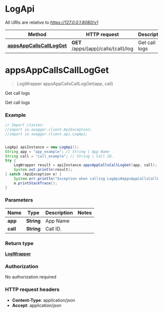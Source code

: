 # LogApi

All URIs are relative to *https://127.0.0.1:8080/v1*

Method | HTTP request | Description
------------- | ------------- | -------------
[**appsAppCallsCallLogGet**](LogApi.md#appsAppCallsCallLogGet) | **GET** /apps/{app}/calls/{call}/log | Get call logs


<a name="appsAppCallsCallLogGet"></a>
# **appsAppCallsCallLogGet**
> LogWrapper appsAppCallsCallLogGet(app, call)

Get call logs

Get call logs

### Example
```java
// Import classes:
//import io.swagger.client.ApiException;
//import io.swagger.client.api.LogApi;


LogApi apiInstance = new LogApi();
String app = "app_example"; // String | App Name
String call = "call_example"; // String | Call ID.
try {
    LogWrapper result = apiInstance.appsAppCallsCallLogGet(app, call);
    System.out.println(result);
} catch (ApiException e) {
    System.err.println("Exception when calling LogApi#appsAppCallsCallLogGet");
    e.printStackTrace();
}
```

### Parameters

Name | Type | Description  | Notes
------------- | ------------- | ------------- | -------------
 **app** | **String**| App Name |
 **call** | **String**| Call ID. |

### Return type

[**LogWrapper**](LogWrapper.md)

### Authorization

No authorization required

### HTTP request headers

 - **Content-Type**: application/json
 - **Accept**: application/json

